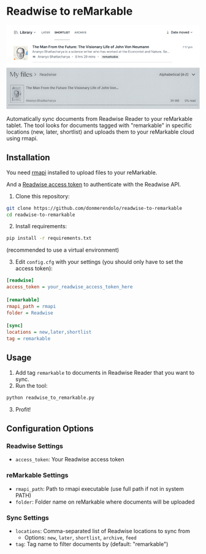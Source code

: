# Readwise to reMarkable

![readwise-to-remarkable](image.png)

Automatically sync documents from Readwise Reader to your reMarkable tablet. The tool looks for documents tagged with "remarkable" in specific locations (new, later, shortlist) and uploads them to your reMarkable cloud using rmapi.

## Installation

You need [rmapi](https://github.com/ddvk/rmapi) installed to upload files to your reMarkable.

And a [Readwise access token](https://readwise.io/access_token) to authenticate with the Readwise API.

1. Clone this repository:
```bash
git clone https://github.com/donmerendolo/readwise-to-remarkable
cd readwise-to-remarkable
```

2. Install requirements:
```bash
pip install -r requirements.txt
```
(recommended to use a virtual environment)

3. Edit `config.cfg` with your settings (you should only have to set the access token):
```ini
[readwise]
access_token = your_readwise_access_token_here

[remarkable]
rmapi_path = rmapi
folder = Readwise

[sync]
locations = new,later,shortlist
tag = remarkable
```

## Usage

1. Add tag `remarkable` to documents in Readwise Reader that you want to sync.
2. Run the tool:
```bash
python readwise_to_remarkable.py
```
3. Profit!

## Configuration Options

### Readwise Settings
- `access_token`: Your Readwise access token

### reMarkable Settings
- `rmapi_path`: Path to rmapi executable (use full path if not in system PATH)
- `folder`: Folder name on reMarkable where documents will be uploaded

### Sync Settings
- `locations`: Comma-separated list of Readwise locations to sync from
  - Options: `new`, `later`, `shortlist`, `archive`, `feed`
- `tag`: Tag name to filter documents by (default: "remarkable")
